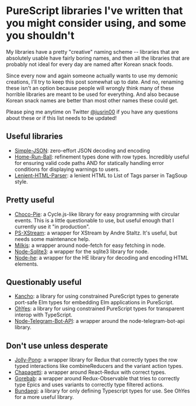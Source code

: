 # PureScript libraries I've written that you might consider using, and some you shouldn't

My libraries have a pretty "creative" naming scheme -- libraries that are absolutely usable have fairly boring names, and then all the libraries that are probably not ideal for every day are named after Korean snack foods.

Since every now and again someone actually wants to use my demonic creations, I'll try to keep this post somewhat up to date. And no, renaming these isn't an option because people will wrongly think many of these horrible libraries are meant to be used for everything. And also because Korean snack names are better than most other names these could get.

Please ping me anytime on Twitter [@jusrin00](https://twitter.com/jusrin00) if you have any questions about these or if this list needs to be updated!

## Useful libraries

* [Simple-JSON](https://github.com/justinwoo/purescript-simple-json): zero-effort JSON decoding and encoding
* [Home-Run-Ball](https://github.com/justinwoo/purescript-home-run-ball): refinement types done with row types. Incredibly useful for ensuring valid code paths AND for statically handling error conditions for displaying warnings to users.
* [Lenient-HTML-Parser](https://github.com/justinwoo/purescript-lenient-html-parser): a lenient HTML to List of Tags parser in TagSoup style.

## Pretty useful

* [Choco-Pie](https://github.com/justinwoo/purescript-choco-pie): a Cycle.js-like library for easy programming with circular events. This is a little questionable to use, but useful enough that I currently use it "in production".
* [PS-XStream](https://github.com/justinwoo/purescript-xstream): a wrapper for XStream by Andre Staltz. It's useful, but needs some maintenance help.
* [Milkis](https://github.com/justinwoo/purescript-milkis): a wrapper around node-fetch for easy fetching in node.
* [Node-Sqlite3](https://github.com/justinwoo/purescript-node-sqlite3): a wrapper for the sqlite3 library for node.
* [Node-he](https://github.com/justinwoo/purescript-node-he): a wrapper for the HE library for decoding and encoding HTML elements.

## Questionably useful
* [Kancho](https://github.com/justinwoo/purescript-kancho): a library for using constrained PureScript types to generate port-safe Elm types for embedding Elm applications in PureScript.
* [OhYes](https://github.com/justinwoo/purescript-ohyes): a library for using constrained PureScript types for transparent interop with TypeScript.
* [Node-Telegram-Bot-API](https://github.com/justinwoo/purescript-node-telegram-bot-api): a wrapper around the node-telegram-bot-api library.

## Don't use unless desperate

* [Jolly-Pong](https://github.com/justinwoo/purescript-jolly-pong): a wrapper library for Redux that correctly types the row typed interactions like combineReducers and the variant action types.
* [Chapagetti](https://github.com/justinwoo/purescript-chapagetti): a wrapper around React-Redux with correct types.
* [Gorebab](https://github.com/justinwoo/purescript-gorebab): a wrapper around Redux-Observable that tries to correctly type Epics and uses variants to correctly type filtered actions.
* [Bundaegi](https://github.com/justinwoo/purescript-bundaegi): a library for only defining Typescript types for use. See OhYes for a more useful library.

